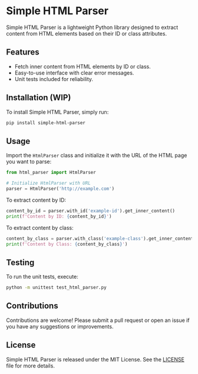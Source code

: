 # Simple HTML Parser

Simple HTML Parser is a lightweight Python library designed to extract content from HTML elements based on their ID or class attributes.

## Features

- Fetch inner content from HTML elements by ID or class.
- Easy-to-use interface with clear error messages.
- Unit tests included for reliability.

## Installation (WIP)

To install Simple HTML Parser, simply run:

```bash
pip install simple-html-parser
```

## Usage

Import the `HtmlParser` class and initialize it with the URL of the HTML page you want to parse:

```python
from html_parser import HtmlParser

# Initialize HtmlParser with URL
parser = HtmlParser('http://example.com')
```

To extract content by ID:

```python
content_by_id = parser.with_id('example-id').get_inner_content()
print(f'Content by ID: {content_by_id}')
```

To extract content by class:

```python
content_by_class = parser.with_class('example-class').get_inner_content()
print(f'Content by Class: {content_by_class}')
```

## Testing

To run the unit tests, execute:

```bash
python -m unittest test_html_parser.py
```

## Contributions

Contributions are welcome! Please submit a pull request or open an issue if you have any suggestions or improvements.

## License

Simple HTML Parser is released under the MIT License. See the [LICENSE](LICENSE) file for more details.
